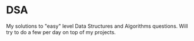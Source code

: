 # DSA

My solutions to "easy" level Data Structures and Algorithms questions. Will try to do a few per day on top of my projects.
